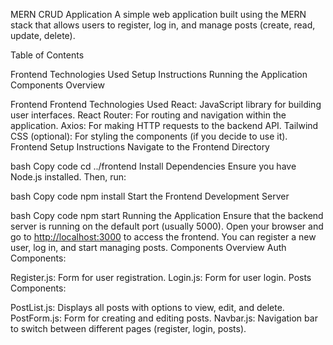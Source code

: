 MERN CRUD Application
A simple web application built using the MERN stack that allows users to register, log in, and manage posts (create, read, update, delete).

Table of Contents

Frontend
Technologies Used
Setup Instructions
Running the Application
Components Overview

Frontend
Frontend Technologies Used
React: JavaScript library for building user interfaces.
React Router: For routing and navigation within the application.
Axios: For making HTTP requests to the backend API.
Tailwind CSS (optional): For styling the components (if you decide to use it).
Frontend Setup Instructions
Navigate to the Frontend Directory

bash
Copy code
cd ../frontend
Install Dependencies Ensure you have Node.js installed. Then, run:

bash
Copy code
npm install
Start the Frontend Development Server

bash
Copy code
npm start
Running the Application
Ensure that the backend server is running on the default port (usually 5000).
Open your browser and go to [http://localhost:3000](http://ravi-frontend-s3.s3-website.eu-north-1.amazonaws.com) to access the frontend.
You can register a new user, log in, and start managing posts.
Components Overview
Auth Components:

Register.js: Form for user registration.
Login.js: Form for user login.
Posts Components:

PostList.js: Displays all posts with options to view, edit, and delete.
PostForm.js: Form for creating and editing posts.
Navbar.js: Navigation bar to switch between different pages (register, login, posts).

